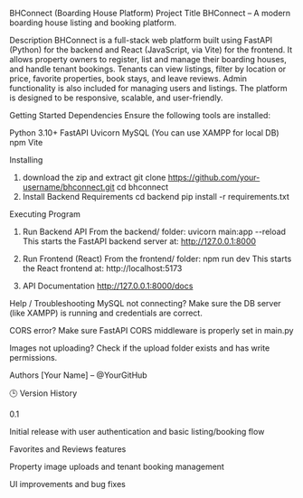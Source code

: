 BHConnect (Boarding House Platform)
Project Title
BHConnect – A modern boarding house listing and booking platform.

Description
BHConnect is a full-stack web platform built using FastAPI (Python) for the backend and React (JavaScript, via Vite) for the frontend. It allows property owners to register, list and manage their boarding houses, and handle tenant bookings. Tenants can view listings, filter by location or price, favorite properties, book stays, and leave reviews. Admin functionality is also included for managing users and listings. The platform is designed to be responsive, scalable, and user-friendly.

Getting Started
Dependencies
Ensure the following tools are installed:

Python 3.10+
FastAPI
Uvicorn
MySQL (You can use XAMPP for local DB)
npm 
Vite 

Installing
1. download the zip and extract
git clone https://github.com/your-username/bhconnect.git
cd bhconnect
2. Install Backend Requirements
cd backend
pip install -r requirements.txt


Executing Program
1. Run Backend API
From the backend/ folder:
uvicorn main:app --reload
This starts the FastAPI backend server at:
http://127.0.0.1:8000

2. Run Frontend (React)
From the frontend/ folder:
npm run dev
This starts the React frontend at:
http://localhost:5173

3. API Documentation 
http://127.0.0.1:8000/docs

Help / Troubleshooting
MySQL not connecting? Make sure the DB server (like XAMPP) is running and credentials are correct.

CORS error? Make sure FastAPI CORS middleware is properly set in main.py

Images not uploading? Check if the upload folder exists and has write permissions.

Authors
[Your Name] – @YourGitHub

🕒 Version History

0.1

Initial release with user authentication and basic listing/booking flow

Favorites and Reviews features

Property image uploads and tenant booking management

UI improvements and bug fixes

